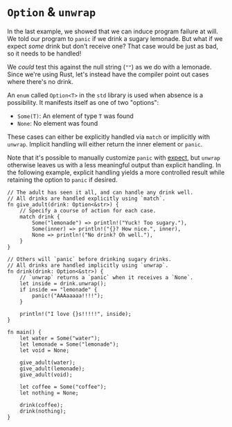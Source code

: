 # `Option` & `unwrap`

In the last example, we showed that we can induce program failure at will. We
told our program to `panic` if we drink a sugary lemonade. But what if we expect
*some* drink but don't receive one? That case would be just as bad, so it needs
to be handled!

We *could* test this against the null string (`""`) as we do with a lemonade.
Since we're using Rust, let's instead have the compiler point out cases where
there's no drink.

An `enum` called `Option<T>` in the `std` library is used when absence is a
possibility. It manifests itself as one of two "options":

- `Some(T)`: An element of type `T` was found
- `None`: No element was found

These cases can either be explicitly handled via `match` or implicitly with
`unwrap`. Implicit handling will either return the inner element or `panic`.

Note that it's possible to manually customize `panic` with [expect][expect], but
`unwrap` otherwise leaves us with a less meaningful output than explicit
handling. In the following example, explicit handling yields a more controlled
result while retaining the option to `panic` if desired.

```rust,editable,ignore,mdbook-runnable
// The adult has seen it all, and can handle any drink well.
// All drinks are handled explicitly using `match`.
fn give_adult(drink: Option<&str>) {
    // Specify a course of action for each case.
    match drink {
        Some("lemonade") => println!("Yuck! Too sugary."),
        Some(inner) => println!("{}? How nice.", inner),
        None => println!("No drink? Oh well."),
    }
}

// Others will `panic` before drinking sugary drinks.
// All drinks are handled implicitly using `unwrap`.
fn drink(drink: Option<&str>) {
    // `unwrap` returns a `panic` when it receives a `None`.
    let inside = drink.unwrap();
    if inside == "lemonade" {
        panic!("AAAaaaaa!!!!");
    }

    println!("I love {}s!!!!!", inside);
}

fn main() {
    let water = Some("water");
    let lemonade = Some("lemonade");
    let void = None;

    give_adult(water);
    give_adult(lemonade);
    give_adult(void);

    let coffee = Some("coffee");
    let nothing = None;

    drink(coffee);
    drink(nothing);
}
```

[expect]: https://doc.rust-lang.org/std/option/enum.Option.html#method.expect
